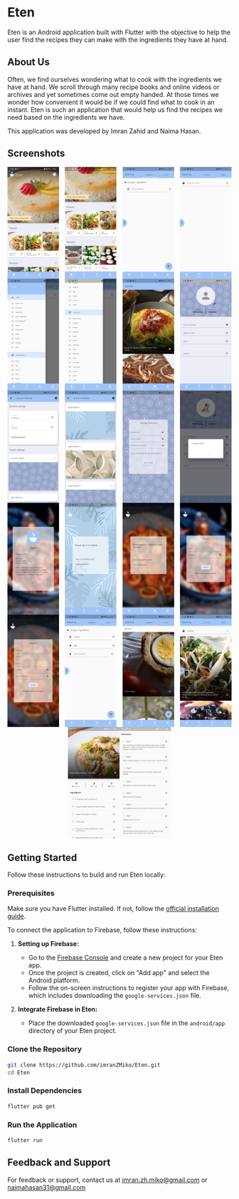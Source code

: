# Eten

Eten is an Android application built with Flutter with the objective to help the user find the recipes they can make with the ingredients they have at hand.

## About Us

Often, we find ourselves wondering what to cook with the ingredients we have at hand. We scroll through many recipe books and online videos or archives and yet sometimes come out empty handed. At those times we wonder how convenient it would be if we could find what to cook in an instant. Eten is such an application that would help us find the recipes we need based on the ingredients we have.

This application was developed by Imran Zahid and Naima Hasan.

## Screenshots

<div style="display: flex; justify-content: space-between;">
  <img src="demo/Light Mode/Image_1.jpg" style="width: 23%;" />
  <img src="demo/Light Mode/Image_2.jpg" style="width: 23%;" />
  <img src="demo/Light Mode/Image_3.jpg" style="width: 23%;" />
  <img src="demo/Light Mode/Image_4.jpg" style="width: 23%;" />
</div>

<div style="display: flex; justify-content: space-between;">
  <img src="demo/Light Mode/Image_5.jpg" style="width: 23%;" />
  <img src="demo/Light Mode/Image_6.jpg" style="width: 23%;" />
  <img src="demo/Light Mode/Image_7.jpg" style="width: 23%;" />
  <img src="demo/Light Mode/Image_8.jpg" style="width: 23%;" />
</div>

<div style="display: flex; justify-content: space-between;">
  <img src="demo/Light Mode/Image_9.jpg" style="width: 23%;" />
  <img src="demo/Light Mode/Image_10.jpg" style="width: 23%;" />
  <img src="demo/Light Mode/Image_11.jpg" style="width: 23%;" />
  <img src="demo/Light Mode/Image_12.jpg" style="width: 23%;" />
</div>

<div style="display: flex; justify-content: space-between;">
  <img src="demo/Light Mode/Image_13.jpg" style="width: 23%;" />
  <img src="demo/Light Mode/Image_14.jpg" style="width: 23%;" />
  <img src="demo/Light Mode/Image_15.jpg" style="width: 23%;" />
  <img src="demo/Light Mode/Image_16.jpg" style="width: 23%;" />
</div>

<div style="display: flex; justify-content: space-between;">
  <img src="demo/Light Mode/Image_17.jpg" style="width: 23%;" />
  <img src="demo/Light Mode/Image_18.jpg" style="width: 23%;" />
  <img src="demo/Light Mode/Image_19.jpg" style="width: 23%;" />
  <img src="demo/Light Mode/Image_20.jpg" style="width: 23%;" />
</div>

<div style="display: flex; justify-content: center;">
  <img src="demo/Light Mode/Image_21.jpg" style="width: 23%;" />
  <img src="demo/Light Mode/Image_22.jpg" style="width: 23%;" />
</div>


## Getting Started

Follow these instructions to build and run Eten locally:

### Prerequisites
Make sure you have Flutter installed. If not, follow the [official installation guide](https://flutter.dev/docs/get-started/install).

To connect the application to Firebase, follow these instructions:

1. **Setting up Firebase:**
   - Go to the [Firebase Console](https://console.firebase.google.com/) and create a new project for your Eten app.
   - Once the project is created, click on "Add app" and select the Android platform.
   - Follow the on-screen instructions to register your app with Firebase, which includes downloading the `google-services.json` file.

2. **Integrate Firebase in Eten:**
   - Place the downloaded `google-services.json` file in the `android/app` directory of your Eten project.

### Clone the Repository
```bash
git clone https://github.com/imranZMiko/Eten.git
cd Eten
```
### Install Dependencies
```bash
flutter pub get
```
### Run the Application
```bash
flutter run
```

## Feedback and Support
For feedback or support, contact us at imran.zh.miko@gmail.com or naimahasan31@gmail.com
